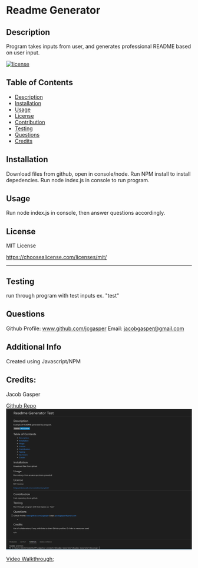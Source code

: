 # Readme Generator
  ## Description

  Program takes inputs from user, and generates professional README based on user input.
  
  
  [![license](https://img.shields.io/badge/license-MITLicense-blue)](https://shields.io)
  
  ## Table of Contents 
  
  
  - [Description](#description)
  - [Installation](#installation)
  - [Usage](#usage)
  - [License](#license)
  - [Contribution](#contribution)
  - [Testing](#testing)
  - [Questions](#questions)
  - [Credits](#credits)
  
  
  ## Installation
  Download files from github, open in console/node. Run NPM install to install depedencies. Run node index.js in console to run program.
  
  ## Usage
  Run node index.js in console, then answer questions accordingly.




  ## License
  MIT License

  https://choosealicense.com/licenses/mit/


  ---
  
  

  ## Testing
  run through program with test inputs ex. "test"  

  ## Questions
  Github Profile: www.github.com/jcgasper
  Email: jacobgasper@gmail.com

 
  ## Additional Info
  Created using Javascript/NPM

  ## Credits:

  Jacob Gasper

  [Github Repo](https://github.com/jcgasper/Readme-Generator "Github Repo")
  ![Screenshot](img/reademescreenshot.png "Screenshot")

  [Video Walkthrough](https://drive.google.com/file/d/1o9IlN-_vgdVahuA1Yug1mf1I02zIcttb/view "Video walkthrough");



 

  